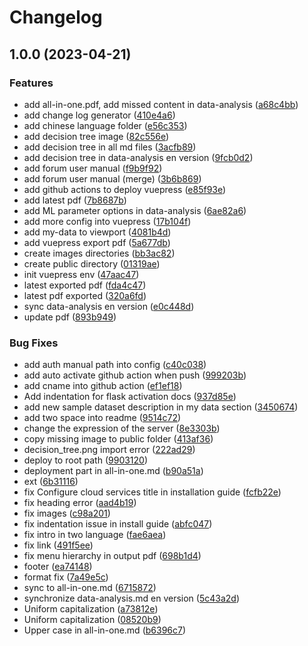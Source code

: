 # Changelog

## 1.0.0 (2023-04-21)


### Features

* add all-in-one.pdf, add missed content in data-analysis ([a68c4bb](https://github.com/COMP208-Team-16-2022-23/Demo-Documentation/commit/a68c4bb54bbb163de988f22d3e5e1dacb227da08))
* add change log generator ([410e4a6](https://github.com/COMP208-Team-16-2022-23/Demo-Documentation/commit/410e4a6024459ee86f900f007c97c0fd0023b52a))
* add chinese language folder ([e56c353](https://github.com/COMP208-Team-16-2022-23/Demo-Documentation/commit/e56c3535d8c46e83dd743780584dc41c0553dadd))
* add decision tree image ([82c556e](https://github.com/COMP208-Team-16-2022-23/Demo-Documentation/commit/82c556e94b14410716740a14d5b98fe954a48be6))
* add decision tree in all md files ([3acfb89](https://github.com/COMP208-Team-16-2022-23/Demo-Documentation/commit/3acfb89f33b4b235022d7c1021132a711aeb4087))
* add decision tree in data-analysis en version ([9fcb0d2](https://github.com/COMP208-Team-16-2022-23/Demo-Documentation/commit/9fcb0d2eea7e72170b50073ef4c121207f2c240e))
* add forum user manual ([f9b9f92](https://github.com/COMP208-Team-16-2022-23/Demo-Documentation/commit/f9b9f92f0deaea55414ba3df9e9c19849d5e1522))
* add forum user manual (merge) ([3b6b869](https://github.com/COMP208-Team-16-2022-23/Demo-Documentation/commit/3b6b869bcb5aacd550731dd9fe9b23c86abb7fca))
* add github actions to deploy vuepress ([e85f93e](https://github.com/COMP208-Team-16-2022-23/Demo-Documentation/commit/e85f93e62bc349442844d08966ecfc9e75a055cc))
* add latest pdf ([7b8687b](https://github.com/COMP208-Team-16-2022-23/Demo-Documentation/commit/7b8687bb89c9513efe4a45503c563c26a458f768))
* add ML parameter options in data-analysis ([6ae82a6](https://github.com/COMP208-Team-16-2022-23/Demo-Documentation/commit/6ae82a695df464aad8022b2afa1c071cc3e2b15e))
* add more config into vuepress ([17b104f](https://github.com/COMP208-Team-16-2022-23/Demo-Documentation/commit/17b104f058c56c870090617f6542cdbfb6f2ab67))
* add my-data to viewport ([4081b4d](https://github.com/COMP208-Team-16-2022-23/Demo-Documentation/commit/4081b4dddc151e3c22dcc57ad510e023df3516e6))
* add vuepress export pdf ([5a677db](https://github.com/COMP208-Team-16-2022-23/Demo-Documentation/commit/5a677db3dfffbcf1c8a83ef1953bd0633fd2c761))
* create images directories ([bb3ac82](https://github.com/COMP208-Team-16-2022-23/Demo-Documentation/commit/bb3ac8224c890f41bc584138017d88c517fecc9e))
* create public directory ([01319ae](https://github.com/COMP208-Team-16-2022-23/Demo-Documentation/commit/01319ae9244b3cc367865d30b654d9dd64a6d51b))
* init vuepress env ([47aac47](https://github.com/COMP208-Team-16-2022-23/Demo-Documentation/commit/47aac471d79ec29c675eb6861895c015d0a5f4d6))
* latest exported pdf ([fda4c47](https://github.com/COMP208-Team-16-2022-23/Demo-Documentation/commit/fda4c473fcdfeaf7484c73d5bf339331f5d80472))
* latest pdf exported ([320a6fd](https://github.com/COMP208-Team-16-2022-23/Demo-Documentation/commit/320a6fd932e4847db89e1a657688f48d7672308c))
* sync data-analysis en version ([e0c448d](https://github.com/COMP208-Team-16-2022-23/Demo-Documentation/commit/e0c448da38eeb0e09fb48ab4a794b01e2dc37eb8))
* update pdf ([893b949](https://github.com/COMP208-Team-16-2022-23/Demo-Documentation/commit/893b949dc73e3f62d392a57d37dc3f4c081a525c))


### Bug Fixes

* add auth manual path into config ([c40c038](https://github.com/COMP208-Team-16-2022-23/Demo-Documentation/commit/c40c0387f9567e811a30c4f92b4c798bfbfc9e31))
* add auto activate github action when push ([999203b](https://github.com/COMP208-Team-16-2022-23/Demo-Documentation/commit/999203b34cc2d4dc5fff74cb02ffc7b79f64533d))
* add cname into github action ([ef1ef18](https://github.com/COMP208-Team-16-2022-23/Demo-Documentation/commit/ef1ef18d0057c24157952d52def5ba9271476bd6))
* Add indentation for flask activation docs ([937d85e](https://github.com/COMP208-Team-16-2022-23/Demo-Documentation/commit/937d85e61684f8190878f5c74ece412a123c6163))
* add new sample dataset description in my data section ([3450674](https://github.com/COMP208-Team-16-2022-23/Demo-Documentation/commit/34506742ceca9f46267e20529cc5e86f5f490e21))
* add two space into readme ([9514c72](https://github.com/COMP208-Team-16-2022-23/Demo-Documentation/commit/9514c72a2f2920f0fd9015cc81e7b9ae611c3523))
* change the expression of the server ([8e3303b](https://github.com/COMP208-Team-16-2022-23/Demo-Documentation/commit/8e3303bece59de2f4d96f726cbbd5f642676e717))
* copy missing image to public folder ([413af36](https://github.com/COMP208-Team-16-2022-23/Demo-Documentation/commit/413af3688f96d41480551134c4d29c2c71fb4223))
* decision_tree.png import error ([222ad29](https://github.com/COMP208-Team-16-2022-23/Demo-Documentation/commit/222ad2932fd2667c3b9ccaff69b8044ddd42e089))
* deploy to root path ([9903120](https://github.com/COMP208-Team-16-2022-23/Demo-Documentation/commit/9903120bb15d1c7d506f60a30f6ed36853b90b2e))
* deployment part in all-in-one.md ([b90a51a](https://github.com/COMP208-Team-16-2022-23/Demo-Documentation/commit/b90a51aa496f1cdd8129da59476a0220d1712edf))
* ext ([6b31116](https://github.com/COMP208-Team-16-2022-23/Demo-Documentation/commit/6b3111677d5ff69f304df87de9dc477c479d75e7))
* fix Configure cloud services title in installation guide ([fcfb22e](https://github.com/COMP208-Team-16-2022-23/Demo-Documentation/commit/fcfb22e33e3bc617b14865468488c7aec9bbe237))
* fix heading error ([aad4b19](https://github.com/COMP208-Team-16-2022-23/Demo-Documentation/commit/aad4b190007485e484b64cc8c322632ce0424604))
* fix images ([c98a201](https://github.com/COMP208-Team-16-2022-23/Demo-Documentation/commit/c98a2012c955bd93e002d50bfe5c1d8d659a3173))
* fix indentation issue in install guide ([abfc047](https://github.com/COMP208-Team-16-2022-23/Demo-Documentation/commit/abfc0478ca900a71633dd655246008ffdd33a99a))
* fix intro in two language ([fae6aea](https://github.com/COMP208-Team-16-2022-23/Demo-Documentation/commit/fae6aeabf730e2aa1f3e54c4613594f533195971))
* fix link ([491f5ee](https://github.com/COMP208-Team-16-2022-23/Demo-Documentation/commit/491f5eeabcae9ff83dcd8d21b8e2cb77a8f2d00e))
* fix menu hierarchy in output pdf ([698b1d4](https://github.com/COMP208-Team-16-2022-23/Demo-Documentation/commit/698b1d4c9b003560421760347021f9d1ba653493))
* footer ([ea74148](https://github.com/COMP208-Team-16-2022-23/Demo-Documentation/commit/ea74148aecce9a78f2fd4ee4c7f7959e3bb59abc))
* format fix ([7a49e5c](https://github.com/COMP208-Team-16-2022-23/Demo-Documentation/commit/7a49e5c2d1c585496a4132cedc1761ebc30e04cc))
* sync to all-in-one.md ([6715872](https://github.com/COMP208-Team-16-2022-23/Demo-Documentation/commit/6715872ea5d7f161cd13f4566fc2012581c56e3c))
* synchronize data-analysis.md en version ([5c43a2d](https://github.com/COMP208-Team-16-2022-23/Demo-Documentation/commit/5c43a2dfbf7b42979cca905c81198e18b9c167c8))
* Uniform capitalization ([a73812e](https://github.com/COMP208-Team-16-2022-23/Demo-Documentation/commit/a73812ec413d353c3be06c5eb34e817b0b7bb63f))
* Uniform capitalization ([08520b9](https://github.com/COMP208-Team-16-2022-23/Demo-Documentation/commit/08520b95ca2331eda05ba2fac4a3a064a2e74932))
* Upper case in all-in-one.md ([b6396c7](https://github.com/COMP208-Team-16-2022-23/Demo-Documentation/commit/b6396c79f2b1b87b437a6789a48a03568f4266b4))
